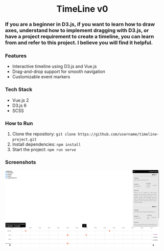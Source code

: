 <h1 align="center">
  TimeLine v0
</h1>

<h3>If you are a beginner in D3.js, if you want to learn how to draw axes, understand how to implement dragging with D3.js, or have a project requirement to create a timeline, you can learn from and refer to this project. I believe you will find it helpful.</h3>

### Features
- Interactive timeline using D3.js and Vue.js
- Drag-and-drop support for smooth navigation
- Customizable event markers

### Tech Stack
- Vue.js 2
- D3.js 6
- SCSS

### How to Run
1. Clone the repository: `git clone https://github.com/username/timeline-project.git`
2. Install dependencies: `npm install`
3. Start the project: `npm run serve`

### Screenshots

![Timeline Example](docs/timeline_example.png)
